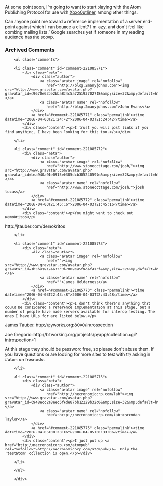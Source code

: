  <p>At some point soon, I'm going to want to start playing with the Atom Publishing Protocol for use with <a href="http://decafbad.com/blog/2006/03/25/about-xoxooutliner">XoxoOutliner</a>, among other things.</p>
 <p>Can anyone point me toward a reference implementation of a server end-point against which I can bounce a client?  I'm lazy, and don't feel like combing mailing lists / Google searches yet if someone in my reading audience has the scoop.</p>

<div id="comments" class="comments archived-comments">
            <h3>Archived Comments</h3>
            
        <ul class="comments">
            
        <li class="comment" id="comment-221085771">
            <div class="meta">
                <div class="author">
                    <a class="avatar image" rel="nofollow" 
                       href="http://blog.2manyjohns.com"><img src="http://www.gravatar.com/avatar.php?gravatar_id=d9670e63de2bba834c5a725193702718&amp;size=32&amp;default=http://mediacdn.disqus.com/1320279820/images/noavatar32.png"/></a>
                    <a class="avatar name" rel="nofollow" 
                       href="http://blog.2manyjohns.com">John Evans</a>
                </div>
                <a href="#comment-221085771" class="permalink"><time datetime="2006-04-03T21:24:42">2006-04-03T21:24:42</time></a>
            </div>
            <div class="content"><p>I trust you will post links if you find anything, I have been looking for this too.</p></div>
            
        </li>
    
        <li class="comment" id="comment-221085772">
            <div class="meta">
                <div class="author">
                    <a class="avatar image" rel="nofollow" 
                       href="http://www.stonecottage.com/josh/"><img src="http://www.gravatar.com/avatar.php?gravatar_id=bea940a91e0915e0385dcb305240597e&amp;size=32&amp;default=http://mediacdn.disqus.com/1320279820/images/noavatar32.png"/></a>
                    <a class="avatar name" rel="nofollow" 
                       href="http://www.stonecottage.com/josh/">josh lucas</a>
                </div>
                <a href="#comment-221085772" class="permalink"><time datetime="2006-04-03T21:45:16">2006-04-03T21:45:16</time></a>
            </div>
            <div class="content"><p>You might want to check out Demokritos</p>

<p>http://jtauber.com/demokritos</p></div>
            
        </li>
    
        <li class="comment" id="comment-221085773">
            <div class="meta">
                <div class="author">
                    <a class="avatar image" rel="nofollow" 
                       href=""><img src="http://www.gravatar.com/avatar.php?gravatar_id=1b3b42818ea73c3b7008445f9def4acf&amp;size=32&amp;default=http://mediacdn.disqus.com/1320279820/images/noavatar32.png"/></a>
                    <a class="avatar name" rel="nofollow" 
                       href="">James Holderness</a>
                </div>
                <a href="#comment-221085773" class="permalink"><time datetime="2006-04-03T22:43:48">2006-04-03T22:43:48</time></a>
            </div>
            <div class="content"><p>I don't think there's anything that could be considered a reference implementation at this stage, but a number of people have made servers available for interop testing. The ones I have URLs for are listed below.</p>

<p>James Tauber:
  http://pyworks.org:8000/introspection</p>

<p>Joe Gregorio:
  http://bitworking.org/projects/pyapp/collection.cgi?introspection=1</p>

<p>At this stage they should be password free, so please don't abuse them. If you have questions or are looking for more sites to test with try asking in #atom on freenode.</p></div>
            
        </li>
    
        <li class="comment" id="comment-221085775">
            <div class="meta">
                <div class="author">
                    <a class="avatar image" rel="nofollow" 
                       href="http://necronomicorp.com/lab"><img src="http://www.gravatar.com/avatar.php?gravatar_id=6948ecc2a8eec5fede87bb12229b32d0&amp;size=32&amp;default=http://mediacdn.disqus.com/1320279820/images/noavatar32.png"/></a>
                    <a class="avatar name" rel="nofollow" 
                       href="http://necronomicorp.com/lab">Brendan Taylor</a>
                </div>
                <a href="#comment-221085775" class="permalink"><time datetime="2006-04-05T00:33:06">2006-04-05T00:33:06</time></a>
            </div>
            <div class="content"><p>I just put up <a href="http://necronomicorp.com/atompub" rel="nofollow">http://necronomicorp.com/atompub</a>. Only the 'testatom' collection is open.</p></div>
            
        </li>
    
        </ul>
    
        </div>
    